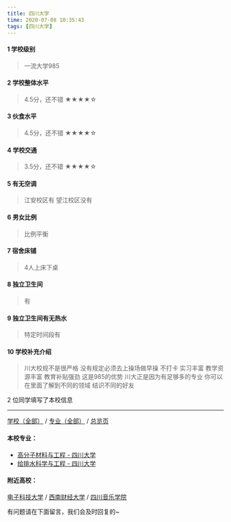 ```yaml
---
title: 四川大学
time: 2020-07-08 10:35:43
tags: [四川大学]
---
```

#### 1 学校级别
> 一流大学985


#### 2 学校整体水平
> 4.5分，还不错
★★★★☆


#### 3 伙食水平
> 4.5分，还不错
★★★★☆


#### 4 学校交通
> 3.5分，还不错
★★★★☆

#### 5 有无空调
> 江安校区有 望江校区没有


#### 6 男女比例
> 比例平衡


#### 7 宿舍床铺
> 4人上床下桌
 

#### 8 独立卫生间
> 有


#### 9 独立卫生间有无热水
> 特定时间段有


#### 10 学校补充介绍
> 川大校规不是很严格 没有规定必须去上操场做早操 不打卡  实习丰富 教学资源丰富 教育补贴强劲 这是985的优势 川大正是因为有足够多的专业 你可以在里面了解到不同的领域 结识不同的好友

2 位同学填写了本校信息
***
[学校（全部）](http://www.jianshu.com/p/3efa6bcca419) / [专业（全部）](http://www.jianshu.com/p/2d4c6d3552c2) / [总览页](http://www.jianshu.com/p/445daeb4fa00)
#### 本校专业：
- [高分子材料与工程 - 四川大学](http://www.jianshu.com/p/81f8ee185b5e )
- [给排水科学与工程 - 四川大学](http://www.jianshu.com/p/0ac0d4338395)

#### 附近高校：
[电子科技大学](http://www.jianshu.com/p/af2989f5d1e4) / [西南财经大学](http://www.jianshu.com/p/7943ebfcb95a) / [四川音乐学院](http://www.jianshu.com/p/51849d9c1a48)



有问题请在下面留言，我们会及时回复的~
